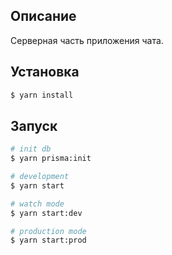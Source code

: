 ## Описание

Серверная часть приложения чата.

## Установка

```bash
$ yarn install
```

## Запуск

```bash
# init db
$ yarn prisma:init

# development
$ yarn start

# watch mode
$ yarn start:dev

# production mode
$ yarn start:prod
```
